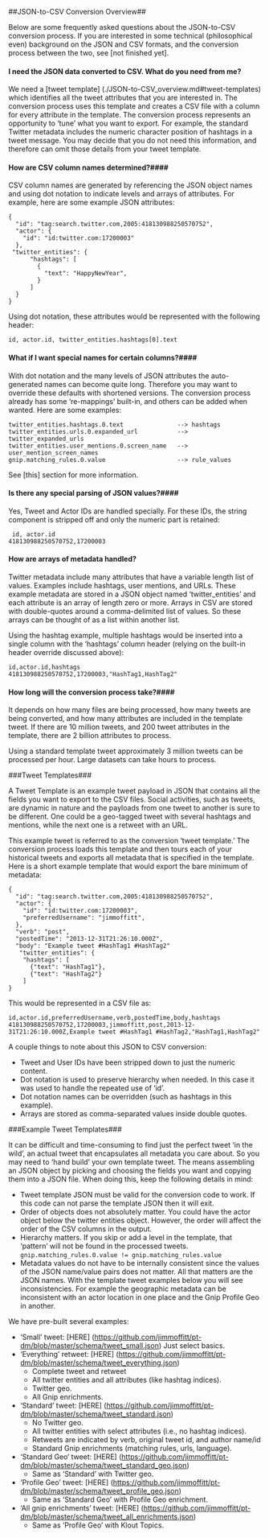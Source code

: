 ##JSON-to-CSV Conversion Overview##

Below are some frequently asked questions about the JSON-to-CSV conversion process. If 
you are interested in some technical (philosophical even) background on the JSON and CSV formats, and the conversion process between the two, see [not finished yet].  

#### I need the JSON data converted to CSV. What do you need from me? ####
We need a [tweet template] (./JSON-to-CSV_overview.md#tweet-templates) which identifies all the tweet attributes that you are interested in. The conversion process uses this template and creates a CSV file with a column for every attribute in the template. The conversion process represents an opportunity to ‘tune’ what you want to export. For example, the standard Twitter metadata includes the numeric character position of hashtags in a tweet message. You may decide that you do not need this information, and therefore can omit those details from your tweet template.

#### How are CSV column names determined?####

CSV column names are generated by referencing the JSON object names and using dot notation to indicate levels and arrays of attributes. For example, here are some example JSON attributes:   

```
{
  "id": "tag:search.twitter.com,2005:418130988250570752",
  "actor": {
    "id": "id:twitter.com:17200003"
  },
 "twitter_entities": {
      "hashtags": [
        {
          "text": "HappyNewYear",
        }
      ]
  }
}
```

Using dot notation, these attributes would be represented with the following header:

```
id, actor.id, twitter_entities.hashtags[0].text
```

#### What if I want special names for certain columns?####
With dot notation and the many levels of JSON attributes the auto-generated names can become quite long.  Therefore you may want to override these defaults with shortened versions. The conversion process already has some ‘re-mappings’ built-in, and others can be added when wanted.  Here are some examples:

```
twitter_entities.hashtags.0.text               --> hashtags
twitter_entities.urls.0.expanded_url           --> twitter_expanded_urls
twitter_entities.user_mentions.0.screen_name   --> user_mention_screen_names
gnip.matching_rules.0.value                    --> rule_values
```

See [this] section for more information.


#### Is there any special parsing of JSON values?####
Yes, Tweet and Actor IDs are handled specially. For these IDs, the string component is stripped off and only the numeric part is retained:

```
 id, actor.id
418130988250570752,17200003
```


#### How are arrays of metadata handled? ####

Twitter metadata include many attributes that have a variable length list of values. Examples include hashtags, user mentions, and URLs. These example metadata are stored in a JSON object named ‘twitter_entities’ and each attribute is an array of length zero or more.  Arrays in CSV are stored with double-quotes around a comma-delimited list of values. So these arrays can be thought of as a list within another list.  

Using the hashtag example, multiple hashtags would be inserted into a single column with the ‘hashtags’ column header (relying on the built-in header override discussed above):

```
id,actor.id,hashtags
418130988250570752,17200003,"HashTag1,HashTag2"
```

#### How long will the conversion process take?####
It depends on how many files are being processed, how many tweets are being converted, and how many attributes are included in the template tweet. If there are 10 million tweets, and 200 tweet attributes in the template, there are 2 billion attributes to process.

Using a standard template tweet approximately 3 million tweets can be processed per hour. Large datasets can take hours to process. 


###Tweet Templates###

A Tweet Template is an example tweet payload in JSON that contains all the fields you want to export to the CSV files. Social activities, such as tweets, are dynamic in nature and the payloads from one tweet to another is sure to be different. One could be a geo-tagged tweet with several hashtags and mentions, while the next one is a retweet with an URL.  

This example tweet is referred to as the conversion ‘tweet template.’ The conversion process loads this template and then tours each of your historical tweets and exports all metadata that is specified in the template. Here is a short example template that would export the bare minimum of metadata:

```
{
  "id": "tag:search.twitter.com,2005:418130988250570752",
  "actor": {
    "id": "id:twitter.com:17200003",
    "preferredUsername": "jimmoffitt",
  },
  "verb": "post",
  "postedTime": "2013-12-31T21:26:10.000Z",
  "body": "Example tweet #HashTag1 #HashTag2"
   "twitter_entities": {
    "hashtags": [
      {"text": "HashTag1"},
      {"text": "HashTag2"}
    ]
}
```

This would be represented in a CSV file as:

```
id,actor.id,preferredUsername,verb,postedTime,body,hashtags
418130988250570752,17200003,jimmoffitt,post,2013-12-31T21:26:10.000Z,Example tweet #HashTag1 #HashTag2,"HashTag1,HashTag2"
```

A couple things to note about this JSON to CSV conversion:

+ Tweet and User IDs have been stripped down to just the numeric content.
+ Dot notation is used to preserve hierarchy when needed. In this case it was used to handle the repeated use of ‘id’. 
+ Dot notation names can be overridden (such as hashtags in this example).
+ Arrays are stored as comma-separated values inside double quotes.


###Example Tweet Templates###

It can be difficult and time-consuming to find just the perfect tweet ‘in the wild’, an actual tweet that encapsulates all metadata you care about. So you may need to ‘hand build’ your own template tweet. The means assembling an JSON object by picking and choosing the fields you want and copying them into a JSON file. When doing this, keep the following details in mind:

+ Tweet template JSON must be valid for the conversion code to work. If this code can not parse the template JSON then it will exit.
+ Order of objects does not absolutely matter.  You could have the actor object below the twitter entities object. However, the order will affect the order of the CSV columns in the output.
+ Hierarchy matters. If you skip or add a level in the template, that ‘pattern’ will not be found in the processed tweets. ``` gnip.matching_rules.0.value != gnip.matching_rules.value ``` 
+ Metadata values do not have to be internally consistent since the values of the JSON name/value pairs does not matter. All that matters are the JSON names. With the template tweet examples below you will see inconsistencies. For example the geographic metadata can be inconsistent with an actor location in one place and the Gnip Profile Geo in another. 

We have pre-built several examples:
+ ‘Small’ tweet: [HERE] (https://github.com/jimmoffitt/pt-dm/blob/master/schema/tweet_small.json)
Just select basics.
+ ‘Everything’ retweet: [HERE] (https://github.com/jimmoffitt/pt-dm/blob/master/schema/tweet_everything.json)  
     + Complete tweet and retweet 
     + All twitter entities and all attributes (like hashtag indices). 
     + Twitter geo.
     + All Gnip enrichments. 
+ ‘Standard’ tweet: [HERE] (https://github.com/jimmoffitt/pt-dm/blob/master/schema/tweet_standard.json) 
     + No Twitter geo.
     + All twitter entities with select attributes (i.e., no hashtag indices). 
     + Retweets are indicated by verb, original tweet id, and author name/id
     + Standard Gnip enrichments (matching rules, urls, language).
+ ‘Standard Geo‘ tweet: [HERE] (https://github.com/jimmoffitt/pt-dm/blob/master/schema/tweet_standard_geo.json) 
     + Same as ‘Standard’ with Twitter geo.
+ ‘Profile Geo’ tweet: [HERE] (https://github.com/jimmoffitt/pt-dm/blob/master/schema/tweet_profile_geo.json) 
     + Same as ‘Standard Geo’ with Profile Geo enrichment.
+ ‘All gnip enrichments’ tweet: [HERE] (https://github.com/jimmoffitt/pt-dm/blob/master/schema/tweet_all_enrichments.json) 
     + Same as ‘Profile Geo’ with Klout Topics.



